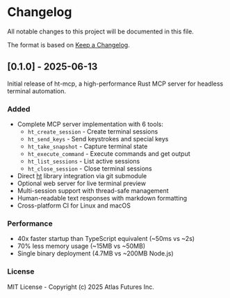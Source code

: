 # Changelog

All notable changes to this project will be documented in this file.

The format is based on [Keep a Changelog](https://keepachangelog.com/en/1.0.0/).

## [0.1.0] - 2025-06-13

Initial release of ht-mcp, a high-performance Rust MCP server for headless terminal automation.

### Added
- Complete MCP server implementation with 6 tools:
  - `ht_create_session` - Create terminal sessions  
  - `ht_send_keys` - Send keystrokes and special keys
  - `ht_take_snapshot` - Capture terminal state
  - `ht_execute_command` - Execute commands and get output
  - `ht_list_sessions` - List active sessions
  - `ht_close_session` - Close terminal sessions
- Direct [ht](https://github.com/andyk/ht) library integration via git submodule
- Optional web server for live terminal preview
- Multi-session support with thread-safe management
- Human-readable text responses with markdown formatting
- Cross-platform CI for Linux and macOS

### Performance
- 40x faster startup than TypeScript equivalent (~50ms vs ~2s)
- 70% less memory usage (~15MB vs ~50MB)
- Single binary deployment (4.7MB vs ~200MB Node.js)

### License
MIT License - Copyright (c) 2025 Atlas Futures Inc.